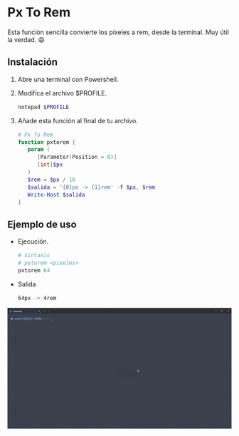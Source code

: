 # Px To Rem
Esta función sencilla convierte los píxeles a rem, desde la terminal. Muy útil la verdad. 😄

## Instalación
1. Abre una terminal con Powershell.
2. Modifica el archivo $PROFILE.
   
    ```powershell
    notepad $PROFILE
    ```
4. Añade esta función al final de tu archivo.

    ```powershell
    # Px To Rem
    function pxtorem {
       param (
          [Parameter(Position = 0)]
          [int]$px
       )
       $rem = $px / 16
       $salida = '{0}px -> {1}rem' -f $px, $rem
       Write-Host $salida
    }
    ```

## Ejemplo de uso

- Ejecución.

    ```powershell
    # Sintaxis
    # pxtorem <pixeles>
    pxtorem 64
    ```
- Salida

  ```powershell
  64px -> 4rem
  ```

![Demostración de uso](./pxtorem-demo.gif)
